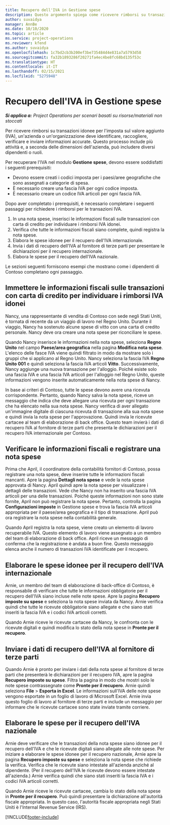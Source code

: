 ```yaml
---
title: Recupero dell'IVA in Gestione spese
description: Questo argomento spiega come ricevere rimborsi su transazioni idonee per l'imposta sul valore aggiunto (IVA).
author: suvaidya
manager: AnnBe
ms.date: 10/10/2020
ms.topic: article
ms.service: project-operations
ms.reviewer: kfend
ms.author: suvaidya
ms.openlocfilehash: 1c7bd2cb3b200ef3be735484d4e831a7a5793d58
ms.sourcegitcommit: fa32b1893286f20271fa4ec4be8fc68bd135f53c
ms.translationtype: HT
ms.contentlocale: it-IT
ms.lasthandoff: 02/15/2021
ms.locfileid: "5275948"
---
```

# <a name="vat-recovery-in-expense-management"></a>Recupero dell'IVA in Gestione spese

_**Si applica a:** Project Operations per scenari basati su risorse/materiali non stoccati_

Per ricevere rimborsi su transazioni idonee per l'imposta sul valore aggiunto (IVA), un'azienda o un'organizzazione deve identificare, raccogliere, verificare e inviare informazioni accurate. Questo processo include più attività e, a seconda delle dimensioni dell'azienda, può includere diversi dipendenti o ruoli.

Per recuperare l'IVA nel modulo **Gestione spese**, devono essere soddisfatti i seguenti prerequisiti:

- Devono essere creati i codici imposta per i paesi/aree geografiche che sono assegnati a categorie di spesa.
- È necessario creare una fascia IVA per ogni codice imposta.
- È necessario creare un codice IVA articoli per ogni fascia IVA.

Dopo aver completato i prerequisiti, è necessario completare i seguenti passaggi per richiedere i rimborsi per le transazioni IVA.

1. In una nota spese, inserisci le informazioni fiscali sulle transazioni con carta di credito per individuare i rimborsi IVA idonei.
2. Verifica che tutte le informazioni fiscali siano complete, quindi registra la nota spese.
3. Elabora le spese idonee per il recupero dell'IVA internazionale.
4. Invia i dati di recupero dell'IVA al fornitore di terze parti per presentare le dichiarazioni per il recupero internazionale.
5. Elabora le spese per il recupero dell'IVA nazionale.

Le sezioni seguenti forniscono esempi che mostrano come i dipendenti di Contoso completano ogni passaggio.

## <a name="enter-tax-information-about-credit-card-transactions-to-identify-eligible-vat-refunds"></a>Immettere le informazioni fiscali sulle transazioni con carta di credito per individuare i rimborsi IVA idonei

Nancy, una rappresentante di vendita di Contoso con sede negli Stati Uniti, è tornata di recente da un viaggio di lavoro nel Regno Unito. Durante il viaggio, Nancy ha sostenuto alcune spese di vitto con una carta di credito personale. Nancy deve ora creare una nota spese per riconciliare le spese.

Quando Nancy inserisce le informazioni nella nota spese, seleziona **Regno Unito** nel campo **Paese/area geografica** nella pagina **Modifica nota spese**. L'elenco delle fasce IVA viene quindi filtrato in modo da mostrare solo i gruppi che si applicano al Regno Unito. Nancy seleziona la fascia IVA **Regno Unito 001** e quindi seleziona la fascia IVA articoli **Vitto**. Successivamente, Nancy aggiunge una nuova transazione per l'alloggio. Poiché esiste solo una fascia IVA e una fascia IVA articoli per l'alloggio nel Regno Unito, queste informazioni vengono inserite automaticamente nella nota spese di Nancy.

In base ai criteri di Contoso, tutte le spese devono avere una ricevuta corrispondente. Pertanto, quando Nancy salva la nota spese, riceve un messaggio che indica che deve allegare una ricevuta per ogni transazione che ha elencato nella sua nota spese. Nancy verifica di aver allegato un'immagine digitale di ciascuna ricevuta di transazione alla sua nota spese e quindi invia la nota spese per l'approvazione. Quindi invia le ricevute cartacee al team di elaborazione di back office. Questo team invierà i dati di recupero IVA al fornitore di terze parti che presenta le dichiarazioni per il recupero IVA internazionale per Contoso.

## <a name="verify-tax-information-and-post-an-expense-report"></a>Verificare le informazioni fiscali e registrare una nota spese

Prima che April, il coordinatore della contabilità fornitori di Contoso, possa registrare una nota spese, deve inserire tutte le informazioni fiscali mancanti. Apre la pagina **Dettagli nota spese** e vede la nota spese approvata di Nancy. April quindi apre la nota spese per visualizzare i dettagli delle transazioni. Vede che Nancy non ha inserito una fascia IVA articoli per una delle transazioni. Poiché queste informazioni non sono state fornite, April non può registrare la nota spese. Pertanto, controlla la pagina **Configurazioni imposte** in Gestione spese e trova la fascia IVA articoli appropriata per il paese/area geografica e il tipo di transazione. April può ora registrare la nota spese nella contabilità generale.

Quando April registra la nota spese, viene creato un elemento di lavoro recuperabile IVA. Questo elemento di lavoro viene assegnato a un membro del team di elaborazione di back office. April riceve un messaggio di conferma che la registrazione è andata a buon fine. Questo messaggio elenca anche il numero di transazioni IVA identificate per il recupero.

## <a name="process-expenses-that-are-eligible-for-international-vat-recovery"></a>Elaborare le spese idonee per il recupero dell'IVA internazionale

Arnie, un membro del team di elaborazione di back-office di Contoso, è responsabile di verificare che tutte le informazioni obbligatorie per il recupero dell'IVA siano incluse nelle note spese. Apre la pagina **Recupero imposte su spese** e seleziona la nota spese inviata da Nancy. Arnie verifica quindi che tutte le ricevute obbligatorie siano allegate e che siano stati inseriti la fascia IVA e i codici IVA articoli corretti.

Quando Arnie riceve le ricevute cartacee da Nancy, le confronta con le ricevute digitali e quindi modifica lo stato della nota spese in **Pronte per il recupero**.

## <a name="send-vat-recovery-data-to-the-third-party-vendor"></a>Inviare i dati di recupero dell'IVA al fornitore di terze parti

Quando Arnie è pronto per inviare i dati della nota spese al fornitore di terze parti che presenterà le dichiarazioni per il recupero IVA, apre la pagina **Recupero imposte su spese**. Filtra la pagina in modo che mostri solo le note spese contrassegnate come **Pronte per il recupero**. Arnie quindi seleziona **File** &gt; **Esporta in Excel**. Le informazioni sull'IVA delle note spese vengono esportate in un foglio di lavoro di Microsoft Excel. Arnie invia questo foglio di lavoro al fornitore di terze parti e include un messaggio per informare che le ricevute cartacee sono state inviate tramite corriere.

## <a name="process-expenses-for-domestic-vat-recovery"></a>Elaborare le spese per il recupero dell'IVA nazionale

Arnie deve verificare che le transazioni della nota spese siano idonee per il recupero dell'IVA e che le ricevute digitali siano allegate alle note spese. Per iniziare a elaborare le spese idonee per il recupero nazionale, Arnie apre la pagina **Recupero imposte su spese** e seleziona la nota spese che richiede la verifica. Verifica che le ricevute siano intestate all'azienda anziché al dipendente. (Per il recupero dell'IVA le ricevute devono essere intestate all'azienda.) Arnie verifica quindi che siano stati inseriti la fascia IVA e i codici IVA articoli corretti.

Quando Arnie riceve le ricevute cartacee, cambia lo stato della nota spese in **Pronte per il recupero**. Può quindi presentare la dichiarazione all'autorità fiscale appropriata. In questo caso, l'autorità fiscale appropriata negli Stati Uniti è l'Internal Revenue Service (IRS).


[!INCLUDE[footer-include](../includes/footer-banner.md)]